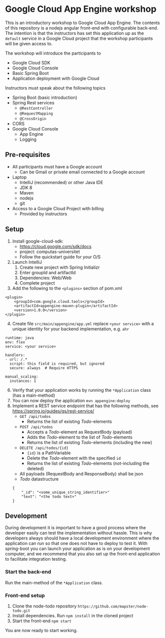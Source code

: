 # Google Cloud App Engine workshop
This is an introductory workshop to Google Cloud App Engine. The contents of this repository is a nodejs angular
front-end with configurable back-end. The intention is that the instructors has set this application up as the
```default``` service in a Google Cloud project that the workshop participants will be given access to.

The workshop will introduce the participants to
* Google Cloud SDK
* Google Cloud Console
* Basic Spring Boot
* Application deployment with Google Cloud

Instructors must speak about the following topics
* Spring Boot (basic introduction)
* Spring Rest services
    * ```@RestController```
    * ```@RequestMapping```
    * ```@CrossOrigin```
* CORS
* Google Cloud Console
    * App Engine
    * Logging

## Pre-requisites
* All participants must have a Google account
    * Can be Gmail or private email connected to a Google account
* Laptop
    * IntelliJ (recommended) or other Java IDE
    * JDK 8
    * Maven
    * nodejs
    * git
* Access to a Google Cloud Project with billing
    * Provided by instructors

## Setup
1. Install google-cloud-sdk:
    * https://cloud.google.com/sdk/docs
    * project: computas-universitet
    * Follow the quickstart guide for your O/S
2. Launch IntelliJ
    1. Create new project with Spring Initializr
    2. Enter groupId and artifactId
    3. Dependencies: Web/Web
    4. Complete project
3. Add the following to the ```<plugins>``` section of pom.xml
```
<plugin>
    <groupId>com.google.cloud.tools</groupId>
    <artifactId>appengine-maven-plugin</artifactId>
    <version>1.0.0</version>
</plugin>
```
4. Create file ```src/main/appengine/app.yml``` replace ```<your service>``` with a unique identity for your backend
    implementation, e.g. ```ahr```
```
runtime: java
env: flex
service: <your service>

handlers:
- url: /.*
  script: this field is required, but ignored
  secure: always  # Require HTTPS

manual_scaling:
  instances: 1
```
6. Verify that your application works by running the ```*Application``` class (has a main-method)
6. You can now deploy the application ```mvn appengine:deploy```
7. Implement a REST service endpoint that has the following methods, see https://spring.io/guides/gs/rest-service/
    * ```GET /api/todos```
        * Returns the list of existing _Todo_-elements
    * ```POST /api/todos```
        * Accepts a _Todo_-element as RequestBody (payload)
        * Adds the _Todo_-element to the list of _Todo_-elements
        * Returns the list of existing _Todo_-elements (including the new)
    * ```DELETE /api/todos/{id}```
        * ```{id}``` is a PathVariable
        * Delete the _Todo_-element with the specified ```id```
        * Returns the list of existing _Todo_-elements (not-including the deleted)
    * All payloads (RequestBody and ResponseBody) shall be json
    * _Todo_ datastructure
    ```
    {
        "_id": "<some_unique_string_identifier>"
        "text": "<the todo text>"
    }
    ```

## Development
During development it is important to have a good process where the developer easily can test the implementation
without hassle. This is why developers always should have a local development environment where the application
can run so that one does not have to deploy to test it. With spring-boot you can launch your application as is on
your development computer, and we recommend that you also set up the front-end application to facilitate integration
testing.

### Start the back-end
Run the main-method of the ```*Application``` class.

### Front-end setup
1. Clone the node-todo repository ```https://github.com/mapster/node-todo.git```
2. Install dependencies. Run ```npm install``` in the cloned project
3. Start the front-end ```npm start```

You are now ready to start working.
